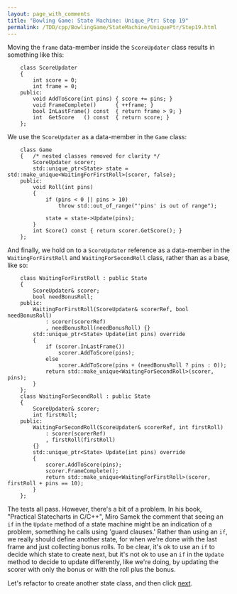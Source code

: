 ```yaml
---
layout: page_with_comments
title: "Bowling Game: State Machine: Unique_Ptr: Step 19"
permalink: /TDD/cpp/BowlingGame/StateMachine/UniquePtr/Step19.html
---
```


Moving the ```frame``` data-member inside the ```ScoreUpdater``` class results in something like this:
```
    class ScoreUpdater
    {
        int score = 0;
        int frame = 0;
    public:
        void AddToScore(int pins) { score += pins; }
        void FrameComplete()      { ++frame; }
        bool InLastFrame() const  { return frame > 9; }
        int  GetScore   () const  { return score; }
    };
```

We use the ```ScoreUpdater``` as a data-member in the ```Game``` class:
```
    class Game
    {   /* nested classes removed for clarity */
        ScoreUpdater scorer;
        std::unique_ptr<State> state = std::make_unique<WaitingForFirstRoll>(scorer, false);
    public:
        void Roll(int pins)
        {
            if (pins < 0 || pins > 10)
                throw std::out_of_range("'pins' is out of range");

            state = state->Update(pins);
        }
        int Score() const { return scorer.GetScore(); }
    };
```

And finally, we hold on to a ```ScoreUpdater``` reference as a data-member in the ```WaitingForFirstRoll``` and ```WaitingForSecondRoll``` class, rather than as a base, like so:
```
    class WaitingForFirstRoll : public State
    {
        ScoreUpdater& scorer;
        bool needBonusRoll;
    public:
        WaitingForFirstRoll(ScoreUpdater& scorerRef, bool needBonusRoll)
            : scorer(scorerRef)
            , needBonusRoll(needBonusRoll) {}
        std::unique_ptr<State> Update(int pins) override
        {
            if (scorer.InLastFrame())
                scorer.AddToScore(pins);
            else
                scorer.AddToScore(pins + (needBonusRoll ? pins : 0));
            return std::make_unique<WaitingForSecondRoll>(scorer, pins);
        }
    };
    class WaitingForSecondRoll : public State
    {
        ScoreUpdater& scorer;
        int firstRoll;
    public:
        WaitingForSecondRoll(ScoreUpdater& scorerRef, int firstRoll)
            : scorer(scorerRef)
            , firstRoll(firstRoll)
        {}
        std::unique_ptr<State> Update(int pins) override
        {
            scorer.AddToScore(pins);
            scorer.FrameComplete();
            return std::make_unique<WaitingForFirstRoll>(scorer, firstRoll + pins == 10);
        }
    };
```

The tests all pass.  However, there's a bit of a problem. 
In his book, "Practical Statecharts in C/C++", Miro Samek the comment that seeing an ```if``` in the ```Update``` method of a state machine might be an indication of a problem, something he calls using 'guard clauses.'
Rather than using an ```if```, we really should define another state, for when we're done with the last frame and just collecting bonus rolls.
To be clear, it's ok to use an ```if``` to decide which state to create next, but it's not ok to use an ```if``` in the ```Update``` method to decide to update differently, like we're doing, by updating the scorer with  only the bonus or with the roll plus the bonus.

Let's refactor to create another state class, and then click [next](Step20.html).
